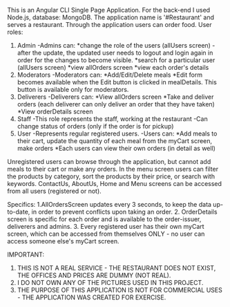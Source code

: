 This is an Angular CLI Single Page Application. For the back-end I used Node.js, database: MongoDB.
The application name is '#Restaurant' and serves a restaurant. Through the application users can order food.
User roles:
  1. Admin
    -Admins can:
      *change the role of the users (allUsers screen) - after the update, the updated user needs to logout and login again
       in order for the changes to become visible.
      *search for a particular user (allUsers screen)
      *view allOrders screen
      *view each order's details
  2. Moderators
    -Moderators can:
      *Add/Edit/Delete meals
      *Edit form becomes available when the Edit button is clicked in mealDetails. This button is available only
       for moderators.
  3. Deliverers
    -Deliverers can:
      *View allOrders screen
      *Take and deliver orders (each deliverer can only deliver an order that they have taken)
      *View orderDetails screen
  4. Staff
    -This role represents the staff, working at the restaurant
    -Can change status of orders (only if the order is for pickup)
  5. User
    -Represents regular registered users.
    -Users can:
      *Add meals to their cart, update the quantity of each meal from the myCart screen, make orders
      *Each users can view their own orders (in detail as well)

Unregistered users can browse through the application, but cannot add meals to their cart or make any orders.
In the menu screen users can filter the products by category, sort the products by their price, or search with
keywords. ContactUs, AboutUs, Home and Menu screens can be accessed from all users  (registered or not).

Specifics:
  1.AllOrdersScreen updates every 3 seconds, to keep the data up-to-date, in order to prevent conflicts upon taking an
    order.
  2. OrderDetails screen is specific for each order and is available to the order-issuer, deliverers and admins.
  3. Every registered user has their own myCart screen, which can be accessed from themselves ONLY - no user can access
     someone else's myCart screen.

IMPORTANT:
  1. THIS IS NOT A REAL SERVICE - THE RESTAURANT DOES NOT EXIST, THE OFFICES AND PRICES ARE DUMMY (NOT REAL).
  2. I DO NOT OWN ANY OF THE PICTURES USED IN THIS PROJECT.
  3. THE PURPOSE OF THIS APPLICATION IS NOT FOR COMMERCIAL USES - THE APPLICATION WAS CREATED FOR EXERCISE.